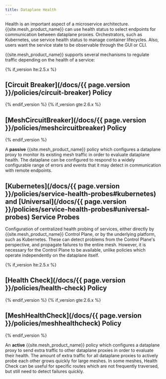 ```yaml
---
title: Dataplane Health
---
```


Health is an important aspect of a microservice architecture. {{site.mesh_product_name}} can use health status
to select endpoints for communication between dataplane proxies.
Orchestrators, such as Kubernetes, use service health status to manage container lifecycles.
Also, users want the service state to be observable through the GUI or CLI.

{{site.mesh_product_name}} supports several mechanisms to regulate traffic depending on the health of a service:

{% if_version lte:2.5.x %}
## [Circuit Breaker](/docs/{{ page.version }}/policies/circuit-breaker) Policy
{% endif_version %}
{% if_version gte:2.6.x %}
## [MeshCircuitBreaker](/docs/{{ page.version }}/policies/meshcircuitbreaker) Policy
{% endif_version %}

  A **passive** {{site.mesh_product_name}} policy which configures a dataplane proxy to monitor its existing
  mesh traffic in order to evaluate dataplane health. The dataplane can be configured to
  respond to a widely configurable range of errors and events that it may detect in communication
  with remote endpoints.

## [Kubernetes](/docs/{{ page.version }}/policies/service-health-probes#kubernetes) and [Universal](/docs/{{ page.version }}/policies/service-health-probes#universal-probes) Service Probes

  Configuration of centralized health probing of services, either directly by {{site.mesh_product_name}} Control Plane,
  or by the underlying platform, such as Kubernetes.  These can detect problems from the
  Control Plane's perspective, and propagate failures to the entire mesh. However, it is necessary
  for the Control Plane to be available, unlike policies which operate independently on the
  dataplane itself.

{% if_version lte:2.5.x %}
## [Health Check](/docs/{{ page.version }}/policies/health-check) Policy
{% endif_version %}
{% if_version gte:2.6.x %}
## [MeshHealthCheck](/docs/{{ page.version }}/policies/meshhealthcheck) Policy
{% endif_version %}

  An **active** {{site.mesh_product_name}} policy which configures a dataplane proxy to send extra traffic
  to other dataplane proxies in order to evaluate their health. The amount of extra traffic
  for all dataplane proxies to actively probe each other grows quickly for large meshes. In some
  meshes, Health Check can be useful for specific routes which are not frequently traversed,
  but still need to detect failures quickly.
